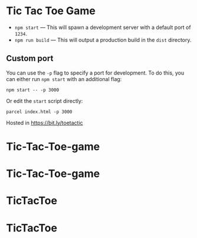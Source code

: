 # Tic Tac Toe Game

- `npm start` — This will spawn a development server with a default port of `1234`.
- `npm run build` — This will output a production build in the `dist` directory.

## Custom port

You can use the `-p` flag to specify a port for development. To do this, you can either run `npm start` with an additional flag:

```
npm start -- -p 3000
```

Or edit the `start` script directly:

```
parcel index.html -p 3000
```

Hosted in https://bit.ly/toetactic
# Tic-Tac-Toe-game
# Tic-Tac-Toe-game
# TicTacToe
# TicTacToe
